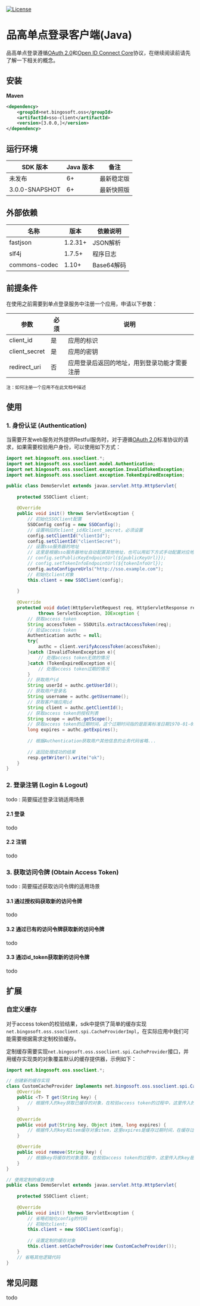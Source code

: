 [![License](https://img.shields.io/badge/license-Apache%202-4EB1BA.svg)](https://www.apache.org/licenses/LICENSE-2.0.html)

# 品高单点登录客户端(Java)

品高单点登录遵循[OAuth 2.0](https://tools.ietf.org/html/rfc6749)和[Open ID Connect Core](http://openid.net/specs/openid-connect-core-1_0.html)协议，在继续阅读前请先了解一下相关的概念。

## 安装
**Maven**

```xml
<dependency>
	<groupId>net.bingosoft.oss</groupId>
	<artifactId>sso-client</artifactId>
	<version>[3.0.0,]</version>
</dependency>
```

## 运行环境

|SDK 版本 | Java 版本|备注|
| ------- | -------  | ---- |
|未发布   | 6+       |最新稳定版|
|3.0.0-SNAPSHOT|6+|最新快照版|

## 外部依赖
|名称      | 版本    | 依赖说明|      
| ------- | ------- | ------- |  
|fastjson | 1.2.31+ | JSON解析 |
|slf4j    | 1.7.5+  | 程序日志 |      
|commons-codec | 1.10+ | Base64解码 |

## 前提条件

在使用之前需要到单点登录服务中注册一个应用，申请以下参数：

|参数           | 必须 | 说明 |
| -------      | ---- | -------- | 
|client_id     | 是    | 应用的标识 |
|client_secret | 是    | 应用的密钥 |
|redirect_uri  | 否    | 应用登录后返回的地址，用到登录功能才需要注册 |

`注：如何注册一个应用不在此文档中描述`

## 使用

### 1. 身份认证 (Authentication)

当需要开发web服务对外提供Restful服务时，对于遵循[OAuth 2.0](https://tools.ietf.org/html/rfc6749)标准协议的请求，如果需要校验用户身份，可以使用如下方式：

```java
import net.bingosoft.oss.ssoclient.*;
import net.bingosoft.oss.ssoclient.model.Authentication;
import net.bingosoft.oss.ssoclient.exception.InvalidTokenException;
import net.bingosoft.oss.ssoclient.exception.TokenExpiredException;

public class DemoServlet extends javax.servlet.http.HttpServlet{
    
    protected SSOClient client;
    
    @Override
    public void init() throws ServletException {
        // 初始化SSOClient配置
        SSOConfig config = new SSOConfig();
        // 设置响应的client_id和client_secret，必须设置
        config.setClientId("clientId");
        config.setClientId("clientSecret");
        // 设置sso服务器的地址
        // 这里是根据sso服务器地址自动配置其他地址，也可以用如下方式手动配置对应地址
        // config.setPublicKeyEndpointUrl(${publicKeyUrl)});
        // config.setTokenInfoEndpointUrl(${tokenInfoUrl});
        config.autoConfigureUrls("http://sso.example.com");
        // 初始化client对象
        this.client = new SSOClient(config);
        
    }
    
    @Override
    protected void doGet(HttpServletRequest req, HttpServletResponse resp)
            throws ServletException, IOException {
        // 获取access token
        String accessToken = SSOUtils.extractAccessToken(req);
        // 验证access token
        Authentication authc = null;
        try{
            authc = client.verifyAccessToken(accessToken);            
        }catch (InvalidTokenException e){
            // 处理access token无效的情况
        }catch (TokenExpiredException e){
            // 处理access token过期的情况
        }
        // 获取用户id
        String userId = authc.getUserId();
        // 获取用户登录名
        String username = authc.getUsername();
        // 获取客户端应用id
        String client = authc.getClientId();
        // 获取access token的授权列表
        String scope = authc.getScope();
        // 获取access token的过期时间，这个过期时间指的是距离标准日期1970-01-01T00:00:00Z UTC的秒数
        long expires = authc.getExpires();
        
        // 根据Authentication获取用户其他信息的业务代码省略...
        
        // 返回处理成功的结果
        resp.getWriter().write("ok");
    }
}
```

### 2. 登录注销 (Login & Logout)

todo : 简要描述登录注销适用场景

#### 2.1 登录

todo

#### 2.2 注销

todo

### 3. 获取访问令牌 (Obtain Access Token)

todo : 简要描述获取访问令牌的适用场景

#### 3.1 通过授权码获取新的访问令牌

todo

#### 3.2 通过已有的访问令牌获取新的访问令牌

todo 

#### 3.3 通过id_token获取新的访问令牌

todo

## 扩展

### 自定义缓存

对于access token的校验结果，sdk中提供了简单的缓存实现`net.bingosoft.oss.ssoclient.spi.CacheProviderImpl`，在实际应用中我们可能需要根据需求定制校验缓存。

定制缓存需要实现`net.bingosoft.oss.ssoclient.spi.CacheProvider`接口，并用缓存实现类的对象覆盖默认的缓存提供器，示例如下：

```java
import net.bingosoft.oss.ssoclient.*;

// 创建新的缓存实现
class CustomCacheProvider implements net.bingosoft.oss.ssoclient.spi.CacheProvider{
    @Override
    public <T> T get(String key) {
        // 根据传入的key获取已缓存的对象，在校验access token的过程中，这里传入的key是access token
    }

    @Override
    public void put(String key, Object item, long expires) {
        // 根据传入的key和item缓存对象item，这里expires是缓存过期时间，在缓存过期后需要清理缓存
    }

    @Override
    public void remove(String key) {
        // 根据key将缓存的对象清除，在校验access token的过程中，这里传入的key是access token
    }
}

// 使用定制的缓存对象
public class DemoServlet extends javax.servlet.http.HttpServlet{
    
    protected SSOClient client;
    
    @Override
    public void init() throws ServletException {
        // 省略初始化config的代码
        // 初始化client;
        this.client = new SSOClient(config);
        
        // 设置定制的缓存对象
        this.client.setCacheProvider(new CustomCacheProvider());
    }
    // 省略其他逻辑代码
}
```

## 常见问题

todo


